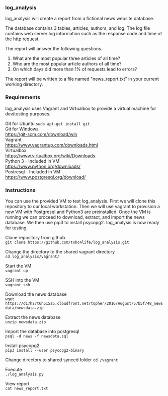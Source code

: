 ### **log_analysis**
log_analysis will create a report from a fictional news website database.

The database contains 3 tables, articles, authors, and log. The log file contains web server log information such as the response code and time of the http request.

The report will answer the following questions.

1. What are the most popular three articles of all time?
2. Who are the most popular article authors of all time?
3. On which days did more than 1% of requests lead to errors?

The report will be written to a file named "news_report.txt" in your current working directory.

### **Requirements**
log_analysis uses Vagrant and Virtualbox to provide a virtual machine for dev/testing purposes.

Git for Ubuntu
`sudo apt-get install git`  
Git for Windows  
https://git-scm.com/download/win  
Vagrant  
https://www.vagrantup.com/downloads.html   
Virtualbox  
https://www.virtualbox.org/wiki/Downloads  
Python 3 - Included in VM  
https://www.python.org/downloads/  
Postresql - Included in VM  
https://www.postgresql.org/download/

### **Instructions**
You can use the provided VM to test log_analysis. First we will clone this repository to our local workstation. Then we will use vagrant to provision a new VM with Postgresql and Python3 are preinstalled. Once the VM is running we can proceed to download, extract, and import the news database. We then use pip3 to install psycopg2. log_analysis is now ready for testing.

Clone repository from github  
`git clone https://github.com/txhc4life/log_analysis.git`

Change the directory to the shared vagrant directory  
`cd log_analysis/vagrant/`

Start the VM  
`vagrant up`

SSH into the VM  
`vagrant ssh`

Download the news database  
`wget https://d17h27t6h515a5.cloudfront.net/topher/2016/August/57b5f748_newsdata/newsdata.zip`

Extract the news database  
`unzip newsdata.zip`

Import the database into postgresql  
`psql -d news -f newsdata.sql`

Install psycopg2  
`pip3 install --user psycopg2-binary`

Change directory to shared synced folder
`cd /vagrant`

Execute   
`./log_analysis.py`

View report  
`cat news_report.txt`
